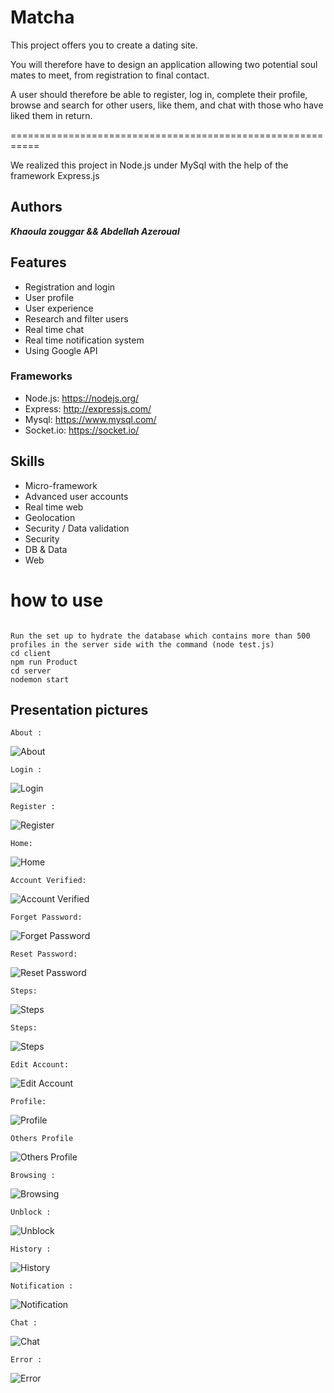 # Matcha
This project offers you to create a dating site.

You will therefore have to design an application allowing two potential soul mates to meet,
from registration to final contact.

A user should therefore be able to register, log in, complete their profile, browse and search for other users,
like them, and chat with those who have liked them in return.

===========================================================

We realized this project in Node.js under MySql with the help of the framework Express.js

## Authors

***Khaoula zouggar && Abdellah Azeroual***

## Features

- Registration and login
- User profile
- User experience
- Research and filter users
- Real time chat
- Real time notification system
- Using Google API

### Frameworks

- Node.js: https://nodejs.org/
- Express: http://expressjs.com/
- Mysql: https://www.mysql.com/
- Socket.io: https://socket.io/

## Skills

- Micro-framework
- Advanced user accounts
- Real time web
- Geolocation
- Security / Data validation
- Security
- DB & Data
- Web

# how to use
```

Run the set up to hydrate the database which contains more than 500 profiles in the server side with the command (node test.js)
cd client
npm run Product
cd server
nodemon start 

```

## Presentation pictures

```
About :
```
![About](https://github.com/khaoulazouggar/matcha/blob/master/Images/Screen%20Shot%202021-03-18%20at%2010.22.14%20AM.png?raw=true)
 ```
 Login :
 ```
 ![Login](https://github.com/khaoulazouggar/matcha/raw/master/Images/Screen%20Shot%202021-03-18%20at%2010.21.56%20AM.png)
 ```
 Register :
 ```
 ![Register](https://github.com/khaoulazouggar/matcha/raw/master/Images/Screen%20Shot%202021-03-18%20at%2010.21.38%20AM.png)
 ```
 Home: 
 ```
 ![Home](https://github.com/khaoulazouggar/matcha/raw/master/Images/Screen%20Shot%202021-03-18%20at%2010.19.39%20AM.png)
 ```
 Account Verified: 
 ```
 ![Account Verified](https://github.com/khaoulazouggar/matcha/raw/master/Images/Screen%20Shot%202021-03-18%20at%2010.23.58%20AM.png)
 ```
 Forget Password: 
 ```
 ![Forget Password](https://github.com/khaoulazouggar/matcha/raw/master/Images/Screen%20Shot%202021-03-18%20at%2010.24.18%20AM.png)
 ```
 Reset Password: 
 ```
 ![Reset Password](https://github.com/khaoulazouggar/matcha/raw/master/Images/Screen%20Shot%202021-03-18%20at%2010.25.01%20AM.png)
 ```
 Steps: 
 ```
 ![Steps](https://github.com/khaoulazouggar/matcha/raw/master/Images/Screen%20Shot%202021-03-18%20at%202.11.50%20PM.png)
 ```
 Steps: 
 ```
 ![Steps](https://github.com/khaoulazouggar/matcha/raw/master/Images/Screen%20Shot%202021-03-18%20at%2010.26.38%20AM.png)
 ```
 Edit Account: 
 ```
 ![Edit Account](https://github.com/khaoulazouggar/matcha/raw/master/Images/Screen%20Shot%202021-03-18%20at%2010.31.57%20AM.png)
 ```
 Profile: 
 ```
 ![Profile](https://github.com/khaoulazouggar/matcha/raw/master/Images/Screen%20Shot%202021-03-18%20at%202.12.50%20PM.png)
 ``` 
 Others Profile
 ```
 ![Others Profile](https://github.com/khaoulazouggar/matcha/raw/master/Images/Screen%20Shot%202021-03-18%20at%202.28.45%20PM.png)
 ```
 Browsing :
 ```
 ![Browsing](https://github.com/khaoulazouggar/matcha/raw/master/Images/Screen%20Shot%202021-03-18%20at%2010.34.04%20AM.png)
 ``` 
 Unblock :
 ```
 ![Unblock](https://github.com/khaoulazouggar/matcha/raw/master/Images/Screen%20Shot%202021-03-18%20at%2010.35.05%20AM.png)
 ```
 History : 
 ```
 ![History](https://github.com/khaoulazouggar/matcha/raw/master/Images/Screen%20Shot%202021-03-18%20at%2010.35.19%20AM.png)
 ```
 Notification : 
 ```
 ![Notification](https://github.com/khaoulazouggar/matcha/raw/master/Images/Screen%20Shot%202021-03-18%20at%2010.39.42%20AM.png)
 ``` 
 Chat :
 ```
 ![Chat](https://github.com/khaoulazouggar/matcha/raw/master/Images/Screen%20Shot%202021-03-18%20at%2010.40.41%20AM.png)
 ```
 Error : 
 ```
 ![Error](https://github.com/khaoulazouggar/matcha/raw/master/Images/Screen%20Shot%202021-03-18%20at%2010.41.10%20AM.png)

